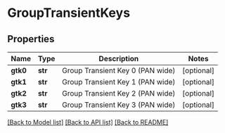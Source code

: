 # GroupTransientKeys

## Properties
Name | Type | Description | Notes
------------ | ------------- | ------------- | -------------
**gtk0** | **str** | Group Transient Key 0 (PAN wide) | [optional] 
**gtk1** | **str** | Group Transient Key 1 (PAN wide) | [optional] 
**gtk2** | **str** | Group Transient Key 2 (PAN wide) | [optional] 
**gtk3** | **str** | Group Transient Key 3 (PAN wide) | [optional] 

[[Back to Model list]](../README.md#documentation-for-models) [[Back to API list]](../README.md#documentation-for-api-endpoints) [[Back to README]](../README.md)


